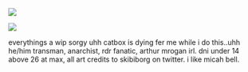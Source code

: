 ![](https://media.discordapp.net/attachments/880975633293934595/1333955301124083806/tumblr_70540691f823252bfd880d35e436fe13_ee4f7694_1280__fliter--dark-blue-sepia__channel--red__mode--normal.png?ex=679ac62f&is=679974af&hm=8aa524a3a38a34b7e7c9c311695f842378bc1fbb830f12dbe4222a6fa554170e&=&format=webp&quality=lossless)

![](https://64.media.tumblr.com/d7eb26ccd0a6691ca2fe98d606e750ac/5641171ab949b59d-e6/s1280x1920/738dce034abf186178ab20ce42ed27e5616a0d0f.pnj)

everythings a wip sorgy uhh catbox is dying fer me
while i do this..uhh he/him transman, anarchist,  rdr fanatic, arthur mrogan irl. dni under 14 above 26 at max, all art credits to skibiborg on twitter. i like micah bell.


